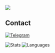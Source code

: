 ![](https://komarev.com/ghpvc/?username=qg5) 

## Contact
[![Telegram](https://img.shields.io/badge/Telegram-252850?style=compact&logo=Telegram)](https://telegram.org)

![Stats](https://github-readme-stats.vercel.app/api?username=qg5&show_icons=true&theme=transparent)
![Languages](https://github-readme-stats.vercel.app/api/top-langs/?username=qg5&theme=transparent&layout=compact)

